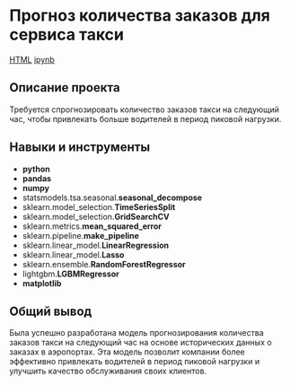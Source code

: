 # Прогноз количества заказов для сервиса такси

[HTML](https://github.com/SancheZzz69/Portfolio/blob/main/Taxi%20Service/taxi_service.html)     [ipynb](https://github.com/SancheZzz69/Portfolio/blob/main/Taxi%20Service/taxi_service.ipynb)

## Описание проекта

Требуется спрогнозировать количество заказов такси на следующий час, чтобы привлекать больше водителей в период пиковой нагрузки.

## Навыки и инструменты

- **python**
- **pandas**
- **numpy**
- statsmodels.tsa.seasonal.**seasonal_decompose**
- sklearn.model_selection.**TimeSeriesSplit**
- sklearn.model_selection.**GridSearchCV**
- sklearn.metrics.**mean_squared_error**
- sklearn.pipeline.**make_pipeline**
- sklearn.linear_model.**LinearRegression**
- sklearn.linear_model.**Lasso**
- sklearn.ensemble.**RandomForestRegressor**
- lightgbm.**LGBMRegressor**
- **matplotlib**

## 

## Общий вывод

Была успешно разработана модель прогнозирования количества заказов такси на следующий час на основе исторических данных о заказах в аэропортах. Эта модель позволит компании более эффективно привлекать водителей в период пиковой нагрузки и улучшить качество обслуживания своих клиентов.

